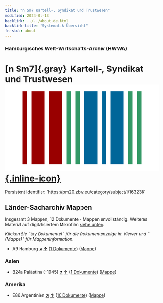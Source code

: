```yaml
---
title: "n Sm7 Kartell-, Syndikat und Trustwesen"
modified: 2024-01-13
backlink: ../../about.de.html
backlink-title: "Systematik-Übersicht"
fn-stub: about
---
```


### Hamburgisches Welt-Wirtschafts-Archiv (HWWA)

# [n Sm7]{.gray}&#8201; Kartell-, Syndikat und Trustwesen &#160; [![Wikidata](/images/Wikidata-logo.svg "Wikidata"){.inline-icon}](http://www.wikidata.org/entity/Q104700363)

<div class="hint">Persistent Identifier: `https://pm20.zbw.eu/category/subject/i/163238`</div>







## Länder-Sacharchiv Mappen






Insgesamt 3 Mappen, 12 Dokumente - Mappen unvollständig. Weiteres Material auf digitalisiertem Mikrofilm [siehe unten](#filmsections).

_Klicken Sie "(xy Dokumente)" für die Dokumentanzeige im Viewer und "(Mappe)" für Mappeninformation._



- A9 Hamburg [**&nearr;**](../../../geo/i/140905/about.de.html "Hamburg (alle Mappen)") [**&uarr;**](../../../geo/about.de.html#A9 "Ländersystematik") (<a href="https://pm20.zbw.eu/iiifview/folder/sh/140905,163238" title="über: Hamburg : Kartell-, Syndikat und Trustwesen" target="_blank">1 Dokumente</a>) ([Mappe](../../../../folder/sh/1409xx/140905/1632xx/163238/about.de.html))

### Asien

- B24a Palästina (-1945) [**&nearr;**](../../../geo/i/141115/about.de.html "Palästina (-1945) (alle Mappen)") [**&uarr;**](../../../geo/about.de.html#B24a "Ländersystematik") (<a href="https://pm20.zbw.eu/iiifview/folder/sh/141115,163238" title="über: Palästina (-1945) : Kartell-, Syndikat und Trustwesen" target="_blank">1 Dokumente</a>) ([Mappe](../../../../folder/sh/1411xx/141115/1632xx/163238/about.de.html))

### Amerika

- E86 Argentinien [**&nearr;**](../../../geo/i/141692/about.de.html "Argentinien (alle Mappen)") [**&uarr;**](../../../geo/about.de.html#E86 "Ländersystematik") (<a href="https://pm20.zbw.eu/iiifview/folder/sh/141692,163238" title="über: Argentinien : Kartell-, Syndikat und Trustwesen" target="_blank">10 Dokumente</a>) ([Mappe](../../../../folder/sh/1416xx/141692/1632xx/163238/about.de.html))



<a id="filmsections" />













